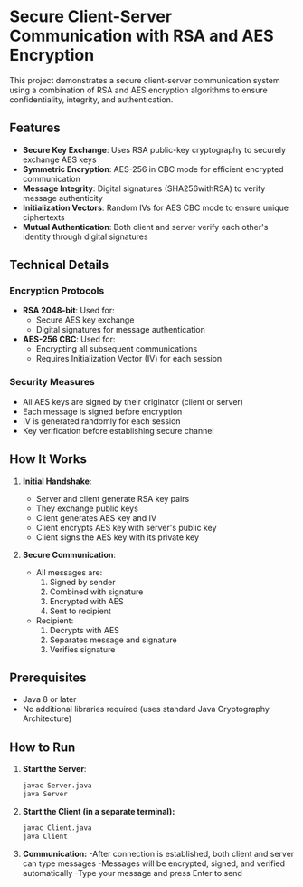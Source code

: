 # Secure Client-Server Communication with RSA and AES Encryption

This project demonstrates a secure client-server communication system using a combination of RSA and AES encryption algorithms to ensure confidentiality, integrity, and authentication.

## Features

- **Secure Key Exchange**: Uses RSA public-key cryptography to securely exchange AES keys
- **Symmetric Encryption**: AES-256 in CBC mode for efficient encrypted communication
- **Message Integrity**: Digital signatures (SHA256withRSA) to verify message authenticity
- **Initialization Vectors**: Random IVs for AES CBC mode to ensure unique ciphertexts
- **Mutual Authentication**: Both client and server verify each other's identity through digital signatures

## Technical Details

### Encryption Protocols
- **RSA 2048-bit**: Used for:
  - Secure AES key exchange
  - Digital signatures for message authentication
- **AES-256 CBC**: Used for:
  - Encrypting all subsequent communications
  - Requires Initialization Vector (IV) for each session

### Security Measures
- All AES keys are signed by their originator (client or server)
- Each message is signed before encryption
- IV is generated randomly for each session
- Key verification before establishing secure channel

## How It Works

1. **Initial Handshake**:
   - Server and client generate RSA key pairs
   - They exchange public keys
   - Client generates AES key and IV
   - Client encrypts AES key with server's public key
   - Client signs the AES key with its private key

2. **Secure Communication**:
   - All messages are:
     1. Signed by sender
     2. Combined with signature
     3. Encrypted with AES
     4. Sent to recipient
   - Recipient:
     1. Decrypts with AES
     2. Separates message and signature
     3. Verifies signature

## Prerequisites

- Java 8 or later
- No additional libraries required (uses standard Java Cryptography Architecture)

## How to Run

1. **Start the Server**:
   ```bash
   javac Server.java
   java Server
2. **Start the Client (in a separate terminal):**
   ```bash
   javac Client.java
   java Client
3. **Communication:**
   -After connection is established, both client and server can type messages
   -Messages will be encrypted, signed, and verified automatically
   -Type your message and press Enter to send
